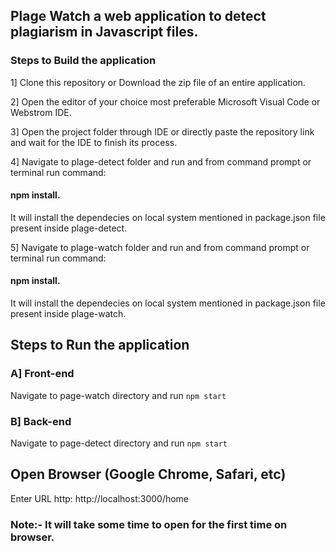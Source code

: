 ## Plage Watch a web application to detect plagiarism in Javascript files.


### Steps to Build the application

1] Clone this repository or Download the zip file of an entire application.

2] Open the editor of your choice most preferable Microsoft Visual Code or Webstrom IDE.

3] Open the project folder through IDE or directly paste the repository link and wait for the IDE to finish its process.

4] Navigate to plage-detect folder and run and from command prompt or terminal run command: 
#### npm install. 
It will install the dependecies on local system mentioned in package.json file present inside plage-detect.


5] Navigate to plage-watch folder and run and from command prompt or terminal run command: 
#### npm install. 
It will install the dependecies on local system mentioned in package.json file present inside plage-watch.


## Steps to Run the application
### A] Front-end
Navigate to page-watch directory and run `npm start`

### B] Back-end
Navigate to page-detect directory and run `npm start`

## Open Browser (Google Chrome, Safari, etc)
Enter URL http: http://localhost:3000/home

### Note:- It will take some time to open for the first time on browser.
